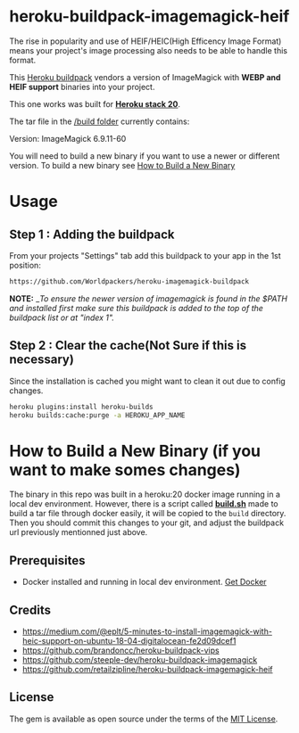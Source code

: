 # heroku-buildpack-imagemagick-heif

The rise in popularity and use of HEIF/HEIC(High Efficency Image Format) means your project's image processing also needs to be able to handle this format.

This [Heroku buildpack](https://devcenter.heroku.com/articles/buildpacks) vendors a version of ImageMagick with **WEBP and HEIF support** binaries into your project.

This one works was built for [**Heroku stack 20**](https://devcenter.heroku.com/articles/stack).

The tar file in the [/build folder](./build) currently contains:

Version: ImageMagick 6.9.11-60

You will need to build a new binary if you want to use a newer or different version. To build a new binary see [How to Build a New Binary](#how-to-build-a-new-binary)

# Usage

## Step 1 : Adding the buildpack

From your projects "Settings" tab add this buildpack to your app in the 1st position:

```bash
https://github.com/Worldpackers/heroku-imagemagick-buildpack
```

**NOTE:** \__To ensure the newer version of imagemagick is found in the $PATH and installed first make sure this buildpack is added to the top of the buildpack list or at "index 1"._

## Step 2 : Clear the cache(**Not Sure if this is necessary**)

Since the installation is cached you might want to clean it out due to config changes.

```bash
heroku plugins:install heroku-builds
heroku builds:cache:purge -a HEROKU_APP_NAME
```

# How to Build a New Binary (if you want to make somes changes)

The binary in this repo was built in a heroku:20 docker image running in a local dev environment.
However, there is a script called [**build.sh**](./build.sh) made to build a tar file through docker easily, it will be copied to the `build` directory. Then you should commit this changes to your git, and adjust the buildpack url previously mentionned just above.

## Prerequisites

- Docker installed and running in local dev environment. [Get Docker](https://docs.docker.com/get-docker/)

## Credits

- https://medium.com/@eplt/5-minutes-to-install-imagemagick-with-heic-support-on-ubuntu-18-04-digitalocean-fe2d09dcef1
- https://github.com/brandoncc/heroku-buildpack-vips
- https://github.com/steeple-dev/heroku-buildpack-imagemagick
- https://github.com/retailzipline/heroku-buildpack-imagemagick-heif

## License

The gem is available as open source under the terms of the [MIT License](https://github.com/yespark/heroku-imagemagick-buildpack/blob/master/LICENSE).
